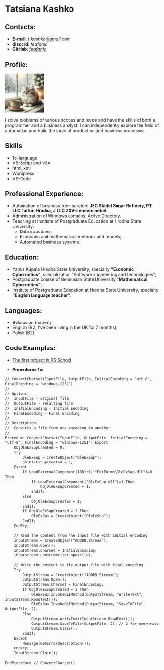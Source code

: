 # Tatsiana Kashko
## Contacts:
* **E-mail**: *t.kashko@gmail.com*
* **discord**: *feafania*
* **GitHub**: [*feafania*](https://github.com/feafania)

## Profile:
<img src="./Profile.jpg" alt="My picture" width="126" height="126">

I solve problems of various scopes and levels and have the skills of both a programmer and a business analyst. I can independently explore the field of automation and build the logic of production and business processes.

## Skills:
* 1с-language
* VB-Script and VBA
* html, xml
* Wordpress
* VS-Code

## Professional Experience:
* Automation of business from scratch: **JSC Skidel Sugar Refinery, PT LLC Taifun Hrodna, J LLC ZOV-Lenevromebel**. 
* Administration of Windows domains, Active Directory. 
* Teaching at Institute of Postgraduate Education at Hrodna State University: 
	* Data structures;
	* Economic and mathematical methods and models;
	* Automated business systems.

## Education:
* Yanka Kupala Hrodna State University, specialty **"Economic Cybernetics"**, specialization "Software engineering and technologies";
* Postgraduate course of Belarusian State University **"Mathematical Cybernetics"**;
* Institute of Postgraduate Education at Hrodna State University, specialty **"English language teacher"**.

## Languages:
* Belarusian (native);
* English (B2, I've been living in the UK for 7 months);
* Polish (B2).

## Code Examples:
* [The first project in RS School](https://github.com/feafania/rsschool-cv/tree/gh-pages)

* **Procedures 1c**:
```1c
// ConvertCharset(InputFile, OutputFile, InitialEncoding = "utf-8", FinalEncoding = "windows-1251")
//
// Options:
//  InputFile - original file
//  OutputFile - resulting file
//  InitialEncoding - Initial Encoding
//  FinalEncoding - Final Encoding
//
// Description:
//	Converts a file from one encoding to another
//
Procedure ConvertCharset(InputFile, OutputFile, InitialEncoding = "utf-8", FinalEncoding = "windows-1251") Export
	ObjOleExSupCreated = 0;
	Try
		OleExSup = CreateObject("OleExSup");
		ObjOleExSupCreated = 1;
	Except
		If LoadExternalComponent(IBDir()+"ExtForms\OleExSup.dll")=0 Then
			If LoadExternalComponent("OleExSup.dll")=1 Then
				ObjOleExSupCreated = 1;
			EndIf;   
		Else
			ObjOleExSupCreated = 1;
		EndIf;    
		If ObjOleExSupCreated = 1 Then
			OleExSup = CreateObject("OleExSup"); 
		EndIf;
	EndTry;

	// Read the content from the input file with initial encoding
	InputStream = CreateObject("ADODB.Stream");
	InputStream.Open();
	InputStream.Charset = InitialEncoding;
	InputStream.LoadFromFile(InputFile);
	
	// Write the content to the output file with final encoding    
	Try
		OutputStream = CreateObject("ADODB.Stream");
		OutputStream.Open();
		OutputStream.Charset = FinalEncoding;
		If ObjOleExSupCreated = 1 Then    
			OleExSup.InvokeOLEMethod(OutputStream, "WriteText", InputStream.ReadText());
			OleExSup.InvokeOLEMethod(OutputStream, "SaveToFile", OutputFile, 2);
		Else
			OutputStream.WriteText(InputStream.ReadText());
			OutputStream.SaveToFile(OutputFile, 2); // 2 for overwrite
			OutputStream.Close();
		EndIf;
	Except   
		Message(GetErrorDescription());
	EndTry;
	InputStream.Close();
	
EndProcedure // ConvertCharset()   
```
